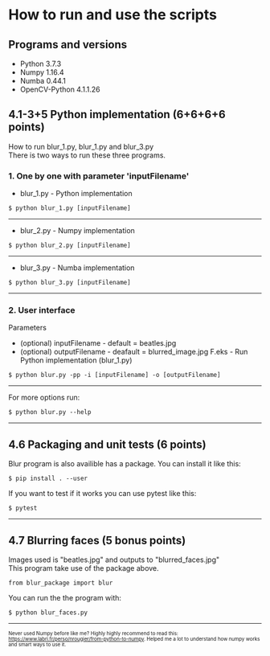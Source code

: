 # How to run and use the scripts

## Programs and versions
* Python 3.7.3
* Numpy 1.16.4
* Numba 0.44.1
* OpenCV-Python 4.1.1.26

## 4.1-3+5 Python implementation (6+6+6+6 points)
How to run blur_1.py, blur_1.py and blur_3.py\
There is two ways to run these three programs. 
### 1. One by one with parameter 'inputFilename'
* blur_1.py - Python implementation
```
$ python blur_1.py [inputFilename]
```
---
* blur_2.py - Numpy implementation
```
$ python blur_2.py [inputFilename]
```
---
* blur_3.py - Numba implementation
```
$ python blur_3.py [inputFilename]
```
---
### 2. User interface 
Parameters
* (optional) inputFilename - default = beatles.jpg 
* (optional) outputFilename - deafault = blurred_image.jpg 
F.eks - Run Python implementation (blur_1.py)
```
$ python blur.py -pp -i [inputFilename] -o [outputFilename]
```
---
For more options run:
```
$ python blur.py --help
```
---
## 4.6 Packaging and unit tests (6 points)
Blur program is also availible has a package. You can install it like this:
```
$ pip install . --user
```
If you want to test if it works you can use pytest like this:
```
$ pytest
```
---
## 4.7 Blurring faces (5 bonus points)
Images used is "beatles.jpg" and outputs to "blurred_faces.jpg"\
This program take use of the package above.
```
from blur_package import blur
```
You can run the the program with:
```
$ python blur_faces.py
```
---
<sup><sub>Never used Numpy before like me? Highly highly recommend to read this: https://www.labri.fr/perso/nrougier/from-python-to-numpy. Helped me a lot to understand how numpy works and smart ways to use it.</sub></sup>
